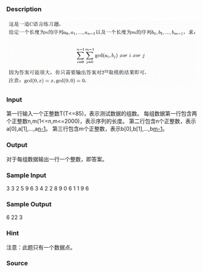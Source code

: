 
### Description
![](/JudgeOnline/upload/201603/des.gif)
### Input
第一行输入一个正整数T(T<=85)，表示测试数据的组数。
每组数据第一行包含两个正整数n,m(1<=n,m<=2000)，表示序列的长度。
第二行包含n个正整数，表示a[0],a[1],...,a[n-1](0<=a[i]<=1000000)。
第三行包含m个正整数，表示b[0],b[1],...,b[m-1](0<=b[i]<=1000000)。

### Output
对于每组数据输出一行一个整数，即答案。

### Sample Input
3
3 2
5 9 6
3 4
2 2
8 9
0 6
1 1
9
6
### Sample Output
6
22
3

### Hint
注意：此题只有一个数据点。
### Source
